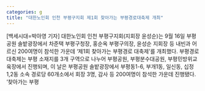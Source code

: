 ```yaml
---
categories: g
title: "대한노인회 인천 부평구지회 제1회 찾아가는 부평경로대축제 개최"
---
```

[백세시대=박아영 기자] 대한노인회 인천 부평구지회(지회장 윤성순)는 9월 16일 부평공원 솔밭광장에서 차준택 부평구청장, 홍순옥 부평구의장, 윤성순 지회장 등 내빈과 어르신 200여명이 참석한 가운데 ‘제1회 찾아가는 부평경로 대축제’를 개최했다. 부평경로 대축제는 부평 소재지를 3개 구역으로 나누어 부평공원, 부평분수대공원, 부평민방위교육장에서 진행되며, 이 날은 부평공원 솔밭광장에서 부평동1-6, 부개1동, 일신동, 십정1,2동 소속 경로당 60개소에서 회장 3명, 감사 등 200여명이 참석한 가운데 진행됐다. ‘찾아가는 부평